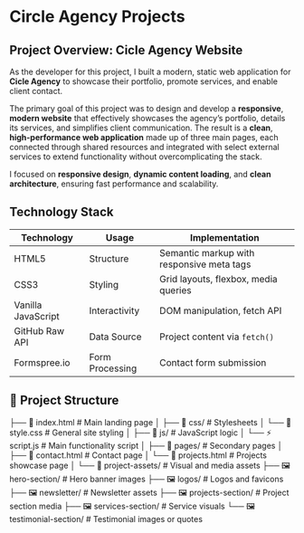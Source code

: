 # Circle Agency Projects

## Project Overview: Cicle Agency Website

As the developer for this project, I built a modern, static web application for **Cicle Agency** to showcase their portfolio, promote services, and enable client contact.

The primary goal of this project was to design and develop a **responsive**, **modern website** that effectively showcases the agency’s portfolio, details its services, and simplifies client communication. The result is a **clean**, **high-performance web application** made up of three main pages, each connected through shared resources and integrated with select external services to extend functionality without overcomplicating the stack.

I focused on **responsive design**, **dynamic content loading**, and **clean architecture**, ensuring fast performance and scalability.


## Technology Stack

| Technology         | Usage           | Implementation                                |
|--------------------|------------------|-----------------------------------------------|
| HTML5              | Structure        | Semantic markup with responsive meta tags     |
| CSS3               | Styling          | Grid layouts, flexbox, media queries          |
| Vanilla JavaScript | Interactivity    | DOM manipulation, fetch API                   |
| GitHub Raw API     | Data Source      | Project content via `fetch()`                 |
| Formspree.io       | Form Processing  | Contact form submission                       |


## 📁 Project Structure

├── 📄 index.html                # Main landing page
│
├── 📂 css/                     # Stylesheets
│   └── 🎨 style.css            # General site styling
│
├── 📂 js/                      # JavaScript logic
│   └── ⚡ script.js            # Main functionality script
│
├── 📂 pages/                   # Secondary pages
│   ├── 📄 contact.html         # Contact page
│   └── 📄 projects.html        # Projects showcase page
│
└── 📂 project-assets/          # Visual and media assets
    ├── 🖼️ hero-section/        # Hero banner images
    ├── 🖼️ logos/               # Logos and favicons
    ├── 🖼️ newsletter/          # Newsletter assets
    ├── 🖼️ projects-section/    # Project section media
    ├── 🖼️ services-section/    # Service visuals
    └── 🖼️ testimonial-section/ # Testimonial images or quotes
